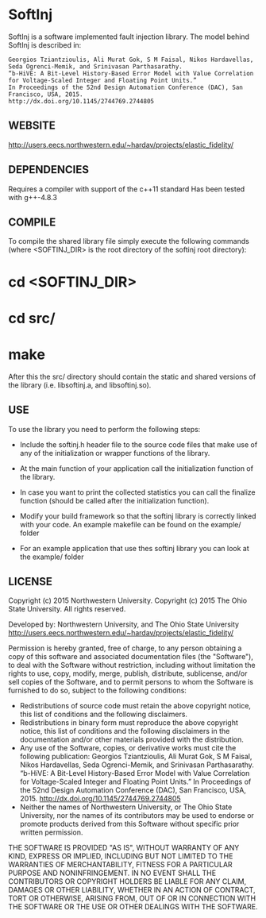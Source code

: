 # SoftInj

SoftInj is a software implemented fault injection library.
The model behind SoftInj is described in:
```
Georgios Tziantzioulis, Ali Murat Gok, S M Faisal, Nikos Hardavellas,  Seda Ogrenci-Memik, and Srinivasan Parthasarathy.
“b-HiVE: A Bit-Level History-Based Error Model with Value Correlation for Voltage-Scaled Integer and Floating Point Units.”
In Proceedings of the 52nd Design Automation Conference (DAC), San Francisco, USA, 2015.
http://dx.doi.org/10.1145/2744769.2744805
```

## WEBSITE
  http://users.eecs.northwestern.edu/~hardav/projects/elastic_fidelity/

## DEPENDENCIES
  Requires a compiler with support of the c++11 standard
  Has been tested with  g++-4.8.3
  
## COMPILE
  To compile the shared library file simply execute the following commands
  (where <SOFTINJ_DIR> is the root directory of the softinj root directory):

  # cd <SOFTINJ_DIR>
  # cd src/
  # make

  After this the src/ directory should contain the static and shared versions
  of the library (i.e. libsoftinj.a, and libsoftinj.so).

## USE

  To use the library you need to perform the following steps:

  * Include the softinj.h header file to the source code files that make use of any
    of the initialization or wrapper functions of the library.
  * At the main function of your application call the initialization function of
    the library.
  * In case you want to print the collected statistics you can call the finalize function
    (should be called after the initialization function).
  * Modify your build framework so that the softinj library is correctly linked with
    your code. An example makefile can be found on the example/ folder

  * For an example application that use thes softinj library you can look at the example/
    folder

## LICENSE

Copyright (c) 2015 Northwestern University.
Copyright (c) 2015 The Ohio State University.
All rights reserved.

Developed by: Northwestern University, and The Ohio State University
	      http://users.eecs.northwestern.edu/~hardav/projects/elastic_fidelity/

Permission is hereby granted, free of charge, to any person obtaining a copy of
this software and associated documentation files (the "Software"), to deal with
the Software without restriction, including without limitation the rights to 
use, copy, modify, merge, publish, distribute, sublicense, and/or sell copies of
the Software, and to permit persons to whom the Software is furnished to do so, 
subject to the following conditions:

* Redistributions of source code must retain the above copyright notice, this 
  list of conditions and the following disclaimers.
* Redistributions in binary form must reproduce the above copyright notice, this
  list of conditions and the following disclaimers in the documentation and/or 
  other materials provided with the distribution.
* Any use of the Software, copies, or derivative works must cite the following
  publication: Georgios Tziantzioulis, Ali Murat Gok, S M Faisal, Nikos
  Hardavellas,  Seda Ogrenci-Memik, and Srinivasan Parthasarathy. “b-HiVE: A
  Bit-Level History-Based Error Model with Value Correlation for Voltage-Scaled
  Integer and Floating Point Units.” In Proceedings of the 52nd Design Automation
  Conference (DAC), San Francisco, USA, 2015.
  http://dx.doi.org/10.1145/2744769.2744805
* Neither the names of Northwestern University, or The Ohio State University, 
  nor the names of its contributors may be used to endorse or promote products 
  derived from this Software without specific prior written permission.


THE SOFTWARE IS PROVIDED "AS IS", WITHOUT WARRANTY OF ANY KIND, EXPRESS OR 
IMPLIED, INCLUDING BUT NOT LIMITED TO THE WARRANTIES OF MERCHANTABILITY, 
FITNESS FOR A PARTICULAR PURPOSE AND NONINFRINGEMENT. IN NO EVENT SHALL THE 
CONTRIBUTORS OR COPYRIGHT HOLDERS BE LIABLE FOR ANY CLAIM, DAMAGES OR OTHER 
LIABILITY, WHETHER IN AN ACTION OF CONTRACT, TORT OR OTHERWISE, ARISING FROM, 
OUT OF OR IN CONNECTION WITH THE SOFTWARE OR THE USE OR OTHER DEALINGS WITH 
THE SOFTWARE.

